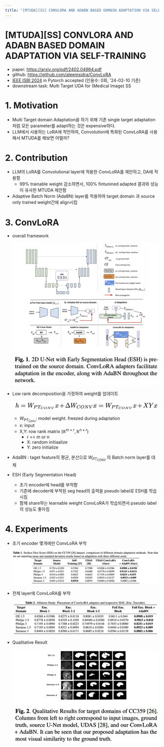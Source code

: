 ```yaml
---
title: "[MTUDA][SS] CONVLORA AND ADABN BASED DOMAIN ADAPTATION VIA SELF-TRAINING"
---
```

# [MTUDA][SS] CONVLORA AND ADABN BASED DOMAIN ADAPTATION VIA SELF-TRAINING

- paper: https://arxiv.org/pdf/2402.04964.pdf
- github: https://github.com/aleemsidra/ConvLoRA
- [IEEE ISBI 2024](https://biomedicalimaging.org/2024/) in Pytorch accepted (인용수: 0회, '24-02-10 기준)
- downstream task: Multi Target UDA for (Medical Image) SS

# 1. Motivation

- Multi Target domain Adaptation을 하기 위해 기존 single target adaptation처럼 모든 parameter를 adapt하는 것은 expensive하다.
- LLM에서 사용하는 LoRA에 착안하여, Convolution에 특화된 ConvLoRA를 사용해서 MTUDA를 해보면 어떨까?

# 2. Contribution

- LLM의 LoRA를 Convolutional layer에 적용한 ConvLoRA를 제안하고, DA에 적용함
  - 99% trainable weight 감소하면서, 100% fintunined adapted 결과와 성능이 유사한 MTUDA 제안함
- Adaptive Batch Norm (AdaBN) layer를 적용하여 target domain 과 source only trained weight간에 align시킴

# 3. ConvLoRA

- overall framework

  ![](../images/2024-02-10/image-20240210193948297.png)

- Low rank decomposition을 가정하여 weight를 업데이트

  ![](../images/2024-02-10/image-20240210194036504.png)

  - $W_{PT_{Conv}}$: model weight. freezed during adaptation
  - x: input
  - X,Y: row rank matrix ($\mathbb{R}^{m \times r}, \mathbb{R}^{n \times r}$)
    - r << m or n
    - X: random initiaalize
    - Y: zero initialize

- AdaBN : taget feature의 평균, 분산으로 $W_{PT_{CONV}}$ 의 Batch norm layer를 대체

- ESH (Early Segmentation Head)

  - 초기 encoder에 head를 부착함
  - 기존에 decoder에 부착된 seg head의 출력을 pseudo label로 ESH를 학습시킴
  - 함께 share하는 learnable weight ConvLoRA가 학습되면서 pseudo label의 성능도 좋아짐

# 4. Experiments

- 초기 encoder 몇개에만 ConvLoRA 부착

  ![](../images/2024-02-10/image-20240210194622981.png)

- 전체 layer에 ConvLoRA를 부착

  ![](../images/2024-02-10/image-20240210194643629.png)

- Qualitative Result

  ![](../images/2024-02-10/image-20240210194706893.png)
